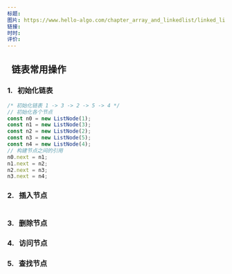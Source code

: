 ```yaml
---
标题: 
图片: https://www.hello-algo.com/chapter_array_and_linkedlist/linked_list.assets/linkedlist_definition.png
链接: 
时时: 
评价:
---
```


##   链表常用操作
### 1.   初始化链表

```js
/* 初始化链表 1 -> 3 -> 2 -> 5 -> 4 */
// 初始化各个节点
const n0 = new ListNode(1);
const n1 = new ListNode(3);
const n2 = new ListNode(2);
const n3 = new ListNode(5);
const n4 = new ListNode(4);
// 构建节点之间的引用
n0.next = n1;
n1.next = n2;
n2.next = n3;
n3.next = n4;
```

### 2.   插入节点

```

```

### 3.   删除节点

### 4.   访问节点

### 5.   查找节点